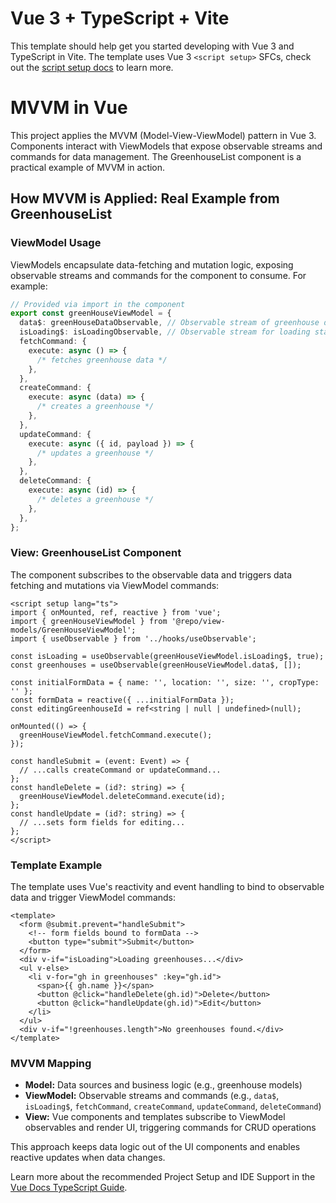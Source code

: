 # Vue 3 + TypeScript + Vite

This template should help get you started developing with Vue 3 and TypeScript in Vite. The template uses Vue 3 `<script setup>` SFCs, check out the [script setup docs](https://v3.vuejs.org/api/sfc-script-setup.html#sfc-script-setup) to learn more.

# MVVM in Vue

This project applies the MVVM (Model-View-ViewModel) pattern in Vue 3. Components interact with ViewModels that expose observable streams and commands for data management. The GreenhouseList component is a practical example of MVVM in action.

## How MVVM is Applied: Real Example from GreenhouseList

### ViewModel Usage

ViewModels encapsulate data-fetching and mutation logic, exposing observable streams and commands for the component to consume. For example:

```typescript
// Provided via import in the component
export const greenHouseViewModel = {
  data$: greenHouseDataObservable, // Observable stream of greenhouse data
  isLoading$: isLoadingObservable, // Observable stream for loading state
  fetchCommand: {
    execute: async () => {
      /* fetches greenhouse data */
    },
  },
  createCommand: {
    execute: async (data) => {
      /* creates a greenhouse */
    },
  },
  updateCommand: {
    execute: async ({ id, payload }) => {
      /* updates a greenhouse */
    },
  },
  deleteCommand: {
    execute: async (id) => {
      /* deletes a greenhouse */
    },
  },
};
```

### View: GreenhouseList Component

The component subscribes to the observable data and triggers data fetching and mutations via ViewModel commands:

```vue
<script setup lang="ts">
import { onMounted, ref, reactive } from 'vue';
import { greenHouseViewModel } from '@repo/view-models/GreenHouseViewModel';
import { useObservable } from '../hooks/useObservable';

const isLoading = useObservable(greenHouseViewModel.isLoading$, true);
const greenhouses = useObservable(greenHouseViewModel.data$, []);

const initialFormData = { name: '', location: '', size: '', cropType: '' };
const formData = reactive({ ...initialFormData });
const editingGreenhouseId = ref<string | null | undefined>(null);

onMounted(() => {
  greenHouseViewModel.fetchCommand.execute();
});

const handleSubmit = (event: Event) => {
  // ...calls createCommand or updateCommand...
};
const handleDelete = (id?: string) => {
  greenHouseViewModel.deleteCommand.execute(id);
};
const handleUpdate = (id?: string) => {
  // ...sets form fields for editing...
};
</script>
```

### Template Example

The template uses Vue's reactivity and event handling to bind to observable data and trigger ViewModel commands:

```vue
<template>
  <form @submit.prevent="handleSubmit">
    <!-- form fields bound to formData -->
    <button type="submit">Submit</button>
  </form>
  <div v-if="isLoading">Loading greenhouses...</div>
  <ul v-else>
    <li v-for="gh in greenhouses" :key="gh.id">
      <span>{{ gh.name }}</span>
      <button @click="handleDelete(gh.id)">Delete</button>
      <button @click="handleUpdate(gh.id)">Edit</button>
    </li>
  </ul>
  <div v-if="!greenhouses.length">No greenhouses found.</div>
</template>
```

### MVVM Mapping

- **Model:** Data sources and business logic (e.g., greenhouse models)
- **ViewModel:** Observable streams and commands (e.g., `data$`, `isLoading$`, `fetchCommand`, `createCommand`, `updateCommand`, `deleteCommand`)
- **View:** Vue components and templates subscribe to ViewModel observables and render UI, triggering commands for CRUD operations

This approach keeps data logic out of the UI components and enables reactive updates when data changes.

Learn more about the recommended Project Setup and IDE Support in the [Vue Docs TypeScript Guide](https://vuejs.org/guide/typescript/overview.html#project-setup).

